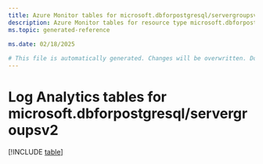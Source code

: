 ```yaml
---
title: Azure Monitor tables for microsoft.dbforpostgresql/servergroupsv2
description: Azure Monitor tables for resource type microsoft.dbforpostgresql/servergroupsv2
ms.topic: generated-reference
   
ms.date: 02/18/2025

# This file is automatically generated. Changes will be overwritten. Do not change this file directly.
---
```


# Log Analytics tables for microsoft.dbforpostgresql/servergroupsv2  

[!INCLUDE [table](~/reusable-content/ce-skilling/azure/includes/azure-monitor/reference/tables/microsoft-dbforpostgresql_servergroupsv2-include.md)]

